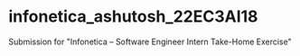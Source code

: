 # infonetica_ashutosh_22EC3AI18
Submission for "Infonetica – Software Engineer Intern Take-Home Exercise"
